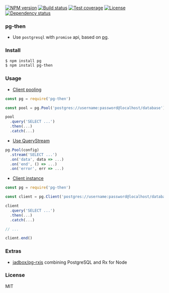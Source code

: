 
[![NPM version][npm-img]][npm-url]
[![Build status][travis-img]][travis-url]
[![Test coverage][coveralls-img]][coveralls-url]
[![License][license-img]][license-url]
[![Dependency status][david-img]][david-url]

### pg-then

* Use `postgresql` with `promise` api, based on [pg](https://github.com/brianc/node-postgres).

### Install

```bash
$ npm install pg
$ npm install pg-then
```

### Usage

* [Client pooling](https://github.com/brianc/node-postgres#client-pooling)

```js
const pg = require('pg-then')

const pool = pg.Pool('postgres://username:password@localhost/database')

pool
  .query('SELECT ...')
  .then(...)
  .catch(...)
```

* [Use QueryStream](https://github.com/brianc/node-pg-query-stream)

```js
pg.Pool(config)
  .stream('SELECT ...')
  .on('data', data => ...)
  .on('end', () => ...)
  .on('error', err => ...)
```

* [Client instance](https://github.com/brianc/node-postgres#client-instance)

```js
const pg = require('pg-then')

const client = pg.Client('postgres://username:password@localhost/database')

client
  .query('SELECT ...')
  .then(...)
  .catch(...)

// ...

client.end()
```

### Extras

* [jadbox/pg-rxjs](https://github.com/jadbox/pg-rxjs) combining PostgreSQL and Rx for Node

### License
MIT

[npm-img]: https://img.shields.io/npm/v/pg-then.svg?style=flat-square
[npm-url]: https://npmjs.org/package/pg-then
[travis-img]: https://img.shields.io/travis/coderhaoxin/pg-then.svg?style=flat-square
[travis-url]: https://travis-ci.org/coderhaoxin/pg-then
[coveralls-img]: https://img.shields.io/coveralls/coderhaoxin/pg-then.svg?style=flat-square
[coveralls-url]: https://coveralls.io/r/coderhaoxin/pg-then?branch=master
[license-img]: https://img.shields.io/badge/license-MIT-green.svg?style=flat-square
[license-url]: http://opensource.org/licenses/MIT
[david-img]: https://img.shields.io/david/coderhaoxin/pg-then.svg?style=flat-square
[david-url]: https://david-dm.org/coderhaoxin/pg-then
